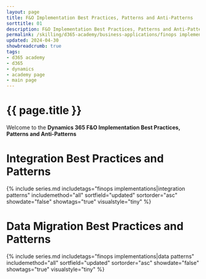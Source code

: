 ```yaml
---
layout: page
title: F&O Implementation Best Practices, Patterns and Anti-Patterns
sorttitle: 01
description: F&O Implementation Best Practices, Patterns and Anti-Patterns
permalink: /skilling/d365-academy/business-applications/finops implementation best practices and patterns
updated: 2024-04-30
showbreadcrumb: true
tags:
- d365 academy
- d365
- dynamics
- academy page
- main page
---
```



#  {{ page.title }}

 Welcome to the **Dynamics 365 F&O Implementation Best Practices, Patterns and Anti-Patterns**

# Integration Best Practices and Patterns
{% include series.md 
    includetags="finops implementations|integration patterns" 
    includemethod="all" 
    sortfield="updated" sortorder="asc" showdate="false" 
    showtags="true" visualstyle="tiny" 
%}

# Data Migration Best Practices and Patterns
{% include series.md 
    includetags="finops implementations|data patterns" 
    includemethod="all" 
    sortfield="updated" sortorder="asc" showdate="false" 
    showtags="true" visualstyle="tiny" 
%}